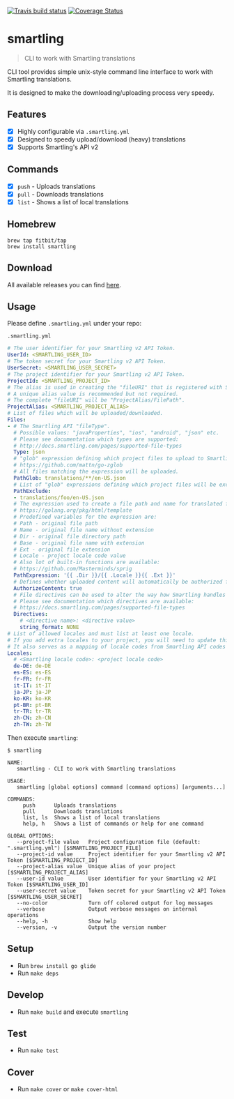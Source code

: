 [![Travis build status](http://img.shields.io/travis/Fitbit/smartling/master.svg?style=flat-square)](https://travis-ci.org/Fitbit/smartling)
[![Coverage Status](https://img.shields.io/coveralls/Fitbit/smartling/master.svg?style=flat-square)](https://coveralls.io/r/Fitbit/smartling?branch=master)

# smartling
> CLI to work with Smartling translations

CLI tool provides simple unix-style command line interface to work with Smartling translations.

It is designed to make the downloading/uploading process very speedy.

## Features

- [x] Highly configurable via `.smartling.yml`
- [x] Designed to speedy upload/download (heavy) translations
- [x] Supports Smartling's API v2

## Commands

- [x] `push` - Uploads translations
- [x] `pull` - Downloads translations
- [x] `list` - Shows a list of local translations

## Homebrew

```
brew tap fitbit/tap
brew install smartling
```

## Download

All available releases you can find [here](https://github.com/Fitbit/smartling/releases).

## Usage

Please define `.smartling.yml` under your repo:

`.smartling.yml`

```yml
# The user identifier for your Smartling v2 API Token.
UserId: <SMARTLING_USER_ID>
# The token secret for your Smartling v2 API Token.
UserSecret: <SMARTLING_USER_SECRET>
# The project identifier for your Smartling v2 API Token.
ProjectId: <SMARTLING_PROJECT_ID>
# The alias is used in creating the "fileURI" that is registered with Smartling for uploaded files.
# A unique alias value is recommended but not required.
# The complete "fileURI" will be "ProjectAlias/FilePath".
ProjectAlias: <SMARTLING_PROJECT_ALIAS>
# List of files which will be uploaded/downloaded.
Files:
- # The Smartling API "fileType".
  # Possible values: "javaProperties", "ios", "android", "json" etc.
  # Please see documentation which types are supported:
  # http://docs.smartling.com/pages/supported-file-types
  Type: json
  # "glob" expression defining which project files to upload to Smartling:
  # https://github.com/mattn/go-zglob
  # All files matching the expression will be uploaded.
  PathGlob: translations/**/en-US.json
  # List of "glob" expressions defining which project files will be excluded from upload.
  PathExclude:
  - translations/foo/en-US.json
  # The expression used to create a file path and name for translated files:
  # https://golang.org/pkg/html/template
  # Predefined variables for the expression are:
  # Path - original file path
  # Name - original file name without extension
  # Dir - original file directory path
  # Base - original file name with extension
  # Ext - original file extension
  # Locale - project locale code value
  # Also lot of built-in functions are available:
  # https://github.com/Masterminds/sprig
  PathExpression: '{{ .Dir }}/{{ .Locale }}{{ .Ext }}'
  # Defines whether uploaded content will automatically be authorized for translation.
  AuthorizeContent: true
  # File directives can be used to alter the way how Smartling handles your files.
  # Please see documentation which directives are available:
  # https://docs.smartling.com/pages/supported-file-types
  Directives:
    # <directive name>: <directive value>
    string_format: NONE
# List of allowed locales and must list at least one locale.
# If you add extra locales to your project, you will need to update this file for the new locales.
# It also serves as a mapping of locale codes from Smartling API codes to the codes that are used in the project.
Locales:
  # <Smartling locale code>: <project locale code>
  de-DE: de-DE
  es-ES: es-ES
  fr-FR: fr-FR
  it-IT: it-IT
  ja-JP: ja-JP
  ko-KR: ko-KR
  pt-BR: pt-BR
  tr-TR: tr-TR
  zh-CN: zh-CN
  zh-TW: zh-TW
```

Then execute `smartling`:

`$ smartling`

```
NAME:
   smartling - CLI to work with Smartling translations

USAGE:
   smartling [global options] command [command options] [arguments...]

COMMANDS:
     push      Uploads translations
     pull      Downloads translations
     list, ls  Shows a list of local translations
     help, h   Shows a list of commands or help for one command

GLOBAL OPTIONS:
   --project-file value   Project configuration file (default: ".smartling.yml") [$SMARTLING_PROJECT_FILE]
   --project-id value     Project identifier for your Smartling v2 API Token [$SMARTLING_PROJECT_ID]
   --project-alias value  Unique alias of your project [$SMARTLING_PROJECT_ALIAS]
   --user-id value        User identifier for your Smartling v2 API Token [$SMARTLING_USER_ID]
   --user-secret value    Token secret for your Smartling v2 API Token [$SMARTLING_USER_SECRET]
   --no-color             Turn off colored output for log messages
   --verbose              Output verbose messages on internal operations
   --help, -h             Show help
   --version, -v          Output the version number
```

## Setup

* Run `brew install go glide`
* Run `make deps`

## Develop

* Run `make build` and execute `smartling`

## Test

* Run `make test`

## Cover

* Run `make cover` or `make cover-html`
